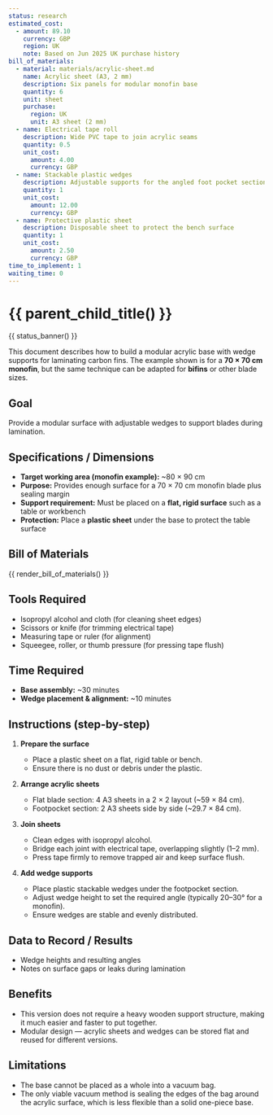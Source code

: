 ```yaml
---
status: research
estimated_cost:
  - amount: 89.10
    currency: GBP
    region: UK
    note: Based on Jun 2025 UK purchase history
bill_of_materials:
  - material: materials/acrylic-sheet.md
    name: Acrylic sheet (A3, 2 mm)
    description: Six panels for modular monofin base
    quantity: 6
    unit: sheet
    purchase:
      region: UK
      unit: A3 sheet (2 mm)
  - name: Electrical tape roll
    description: Wide PVC tape to join acrylic seams
    quantity: 0.5
    unit_cost:
      amount: 4.00
      currency: GBP
  - name: Stackable plastic wedges
    description: Adjustable supports for the angled foot pocket section
    quantity: 1
    unit_cost:
      amount: 12.00
      currency: GBP
  - name: Protective plastic sheet
    description: Disposable sheet to protect the bench surface
    quantity: 1
    unit_cost:
      amount: 2.50
      currency: GBP
time_to_implement: 1
waiting_time: 0
---
```

# {{ parent_child_title() }}
{{ status_banner() }}

This document describes how to build a modular acrylic base with wedge supports for laminating carbon fins.
The example shown is for a **70 × 70 cm monofin**, but the same technique can be adapted for **bifins** or other blade sizes.

## Goal
Provide a modular surface with adjustable wedges to support blades during lamination.

## Specifications / Dimensions
- **Target working area (monofin example):** ~80 × 90 cm  
- **Purpose:** Provides enough surface for a 70 × 70 cm monofin blade plus sealing margin  
- **Support requirement:** Must be placed on a **flat, rigid surface** such as a table or workbench  
- **Protection:** Place a **plastic sheet** under the base to protect the table surface  

## Bill of Materials

{{ render_bill_of_materials() }}

## Tools Required
- Isopropyl alcohol and cloth (for cleaning sheet edges)  
- Scissors or knife (for trimming electrical tape)  
- Measuring tape or ruler (for alignment)  
- Squeegee, roller, or thumb pressure (for pressing tape flush)  

## Time Required
- **Base assembly:** ~30 minutes  
- **Wedge placement & alignment:** ~10 minutes  

## Instructions (step-by-step)
1. **Prepare the surface**  
     - Place a plastic sheet on a flat, rigid table or bench.  
     - Ensure there is no dust or debris under the plastic.  

2. **Arrange acrylic sheets**  
     - Flat blade section: 4 A3 sheets in a 2 × 2 layout (~59 × 84 cm).  
     - Footpocket section: 2 A3 sheets side by side (~29.7 × 84 cm).  

3. **Join sheets**  
     - Clean edges with isopropyl alcohol.  
     - Bridge each joint with electrical tape, overlapping slightly (1–2 mm).  
     - Press tape firmly to remove trapped air and keep surface flush.  

4. **Add wedge supports**  
     - Place plastic stackable wedges under the footpocket section.  
     - Adjust wedge height to set the required angle (typically 20–30° for a monofin).
     - Ensure wedges are stable and evenly distributed.  

## Data to Record / Results
- Wedge heights and resulting angles
- Notes on surface gaps or leaks during lamination

## Benefits
- This version does not require a heavy wooden support structure, making it much easier and faster to put together.
- Modular design — acrylic sheets and wedges can be stored flat and reused for different versions.

## Limitations
- The base cannot be placed as a whole into a vacuum bag.
- The only viable vacuum method is sealing the edges of the bag around the acrylic surface, which is less flexible than a solid one-piece base.

